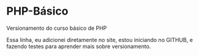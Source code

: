 # PHP-Básico
 Versionamento do curso básico de PHP

Essa linha, eu adicionei diretamente no site, estou iniciando no GITHUB, e fazendo testes para aprender mais sobre versionamento.
